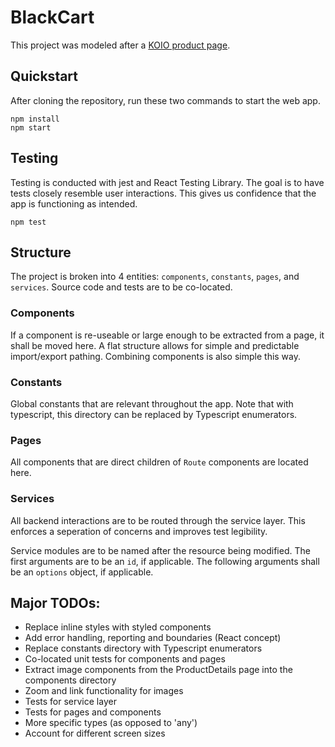 # BlackCart

This project was modeled after a [KOIO product page](https://www.koio.co/collections/low-tops-mens/products/capri-triple-white-men?variant=32069054070820).

## Quickstart

After cloning the repository, run these two commands to start the web app.

```
npm install
npm start
```

## Testing

Testing is conducted with jest and React Testing Library. The goal is to have tests closely resemble user interactions. This gives us confidence that the app is functioning as intended.

```
npm test
```

## Structure

The project is broken into 4 entities: `components`, `constants`, `pages`, and `services`. Source code and tests are to be co-located.

### Components

If a component is re-useable or large enough to be extracted from a page, it shall be moved here. A flat structure allows for simple and predictable import/export pathing. Combining components is also simple this way.

### Constants

Global constants that are relevant throughout the app. Note that with typescript, this directory can be replaced by Typescript enumerators.

### Pages

All components that are direct children of `Route` components are located here.

### Services

All backend interactions are to be routed through the service layer. This enforces a seperation of concerns and improves test legibility.

Service modules are to be named after the resource being modified. The first arguments are to be an `id`, if applicable. The following arguments shall be an `options` object, if applicable.

## Major TODOs:

- Replace inline styles with styled components
- Add error handling, reporting and boundaries (React concept)
- Replace constants directory with Typescript enumerators
- Co-located unit tests for components and pages
- Extract image components from the ProductDetails page into the components directory
- Zoom and link functionality for images
- Tests for service layer
- Tests for pages and components
- More specific types (as opposed to 'any')
- Account for different screen sizes
